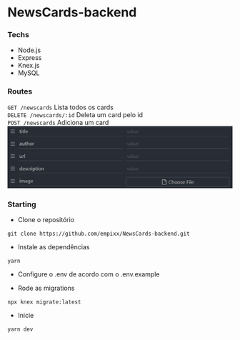 # NewsCards-backend

### Techs

- Node.js
- Express
- Knex.js
- MySQL

### Routes

`GET /newscards` Lista todos os cards <br>
`DELETE /newscards/:id` Deleta um card pelo id <br>
`POST /newscards` Adiciona um card <br>
![Insomnia Post Route Screenshot](./images/screenshot_post_insomnia.png)

### Starting

- Clone o repositório

```
git clone https://github.com/empixx/NewsCards-backend.git
```

- Instale as dependências

```
yarn
```

- Configure o .env de acordo com o .env.example

- Rode as migrations

```
npx knex migrate:latest
```

- Inicie

```
yarn dev
```
